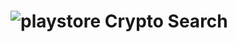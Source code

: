 # ![playstore](https://github.com/adrielteles/cryptoSearch/assets/51987683/74918d33-fded-4e59-a4f5-f762f426bccc) Crypto Search


